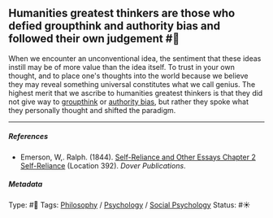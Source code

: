 ## Humanities greatest thinkers are those who defied groupthink and authority bias and followed their own judgement #🧠

When we encounter an unconventional idea, the sentiment that these ideas instill may be of more value than the idea itself. To trust in your own thought, and to place one's thoughts into the world because we believe they may reveal something universal constitutes what we call genius. The highest merit that we ascribe to humanities greatest thinkers is that they did not give way to [groupthink](Groupthink.md) or [authority bias](Authority%20bias.md), but rather they spoke what they personally thought and shifted the paradigm. 

---

##### References

* Emerson, W,. Ralph. (1844). [Self-Reliance and Other Essays Chapter 2 Self-Reliance](Self-Reliance%20and%20Other%20Essays%20Chapter%202%20Self-Reliance.md) (Location 392). *Dover Publications*.

##### Metadata

Type: #🔴 
Tags: [Philosophy](Philosophy.md) / [Psychology](Psychology.md) / [Social Psychology](Social%20Psychology.md)
Status: #☀️ 

